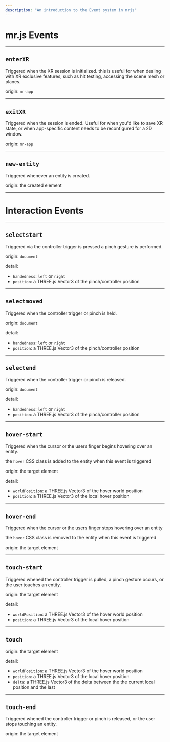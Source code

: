 ```yaml
---
description: "An introduction to the Event system in mrjs"
---
```

# mr.js Events

---

## `enterXR`

Triggered when the XR session is initialized. this is useful for when dealing with XR exclusive features, such as hit testing, accessing the scene mesh or planes.

origin: `mr-app`

---

## `exitXR`

Triggered when the session is ended. Useful for when you'd like to save XR state, or when app-specific content needs to be reconfigured for a 2D window.

origin: `mr-app`

---

## `new-entity`

Triggered whenever an entity is created.

origin: the created element

---

# Interaction Events

---

## `selectstart`

Triggered via the controller trigger is pressed a pinch gesture is performed.

origin: `document`

detail:

- `handedness`: `left` or `right`
- `position`: a THREE.js Vector3 of the pinch/controller position

---

## `selectmoved`

Triggered when the controller trigger or pinch is held.

origin: `document`

detail:

- `handedness`: `left` or `right`
- `position`: a THREE.js Vector3 of the pinch/controller position

---

## `selectend`

Triggered when the controller trigger or pinch is released.

origin: `document`

detail:

- `handedness`: `left` or `right`
- `position`: a THREE.js Vector3 of the pinch/controller position

---

## `hover-start`

Triggered when the cursor or the users finger begins hovering over an entity.

the `hover` CSS class is added to the entity when this event is triggered

origin: the target element

detail:

- `worldPosition`: a THREE.js Vector3 of the hover world position
- `position`: a THREE.js Vector3 of the local hover position

---

## `hover-end`

Triggered when the cursor or the users finger stops hovering over an entity

the `hover` CSS class is removed to the entity when this event is triggered

origin: the target element

---

## `touch-start`

Triggered whened the controller trigger is pulled, a pinch gesture occurs, or the user touches an entity.

origin: the target element

detail:

- `worldPosition`: a THREE.js Vector3 of the hover world position
- `position`: a THREE.js Vector3 of the local hover position

---

## `touch`

origin: the target element

detail:

- `worldPosition`: a THREE.js Vector3 of the hover world position
- `position`: a THREE.js Vector3 of the local hover position
- `delta`: a THREE.js Vector3 of the delta between the the current local position and the last

---

## `touch-end`

Triggered whened the controller trigger or pinch is released, or the user stops touching an entity.

origin: the target element
